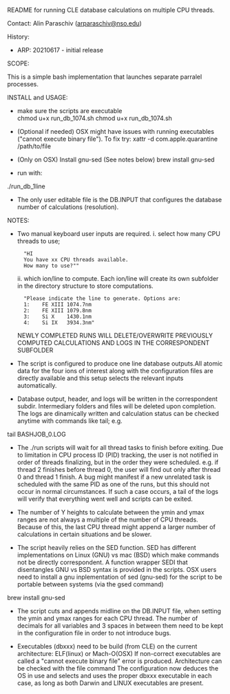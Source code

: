 README for running CLE database calculations on multiple CPU threads.

Contact: Alin Paraschiv (arparaschiv@nso.edu)

History:
- ARP: 20210617 - initial release

SCOPE:

This is a simple bash implementation that launches separate parralel processes.

INSTALL and USAGE:

- make sure the scripts are executable  
chmod u+x run_db_1074.sh
chmod u+x run_db_1074.sh

- (Optional if needed) OSX might have issues with running executables ("cannot execute binary file").
To fix try:
xattr -d com.apple.quarantine /path/to/file

- (Only on OSX) Install gnu-sed (See notes below)
  brew install gnu-sed

- run with:

./run_db_1line

- The only user editable file is the DB.INPUT that configures the database number of calculations (resolution).

NOTES:
- Two manual keyboard user inputs are required. 
    i. select how many CPU threads to use; 

        "HI 
        You have xx CPU threads available. 
        How many to use?""

    ii. which ion/line to compute. Each ion/line will create its own subfolder in the directory structure to store computations.

        "Please indicate the line to generate. Options are:
        1:    FE XIII 1074.7nm
        2:    FE XIII 1079.8nm
        3:    Si X    1430.1nm
        4:    Si IX   3934.3nm"

    NEWLY COMPLETED RUNS WILL DELETE/OVERWRITE PREVIOUSLY COMPUTED CALCULATIONS AND LOGS IN THE CORRESPONDENT SUBFOLDER


- The script is configured to produce one line database outputs.All atomic data for the four ions of interest along with the configuration files 
  are directly available and this setup selects the relevant inputs automatically.

- Database output, header, and logs will be written in the correspondent subdir. Intermediary folders and files will be deleted upon completion.
  The logs are dinamically written and calculation status can be checked anytime with  commands like tail; e.g.

tail BASHJOB_0.LOG 

- The ./run scripts will wait for all thread tasks to finish before exiting.
  Due to limitation in CPU process ID (PID) tracking, the user is not notified in order of threads finalizing, but in the order they were scheduled.
  e.g. if thread 2 finishes before thread 0, the user will find out only after thread 0 and thread 1 finish.
  A bug might manifest if a new unrelated task is scheduled with the same PID as one of the runs, but this should not occur in normal circumstances.
  If such a case occurs, a tail of the logs will verify that everything went well and scripts can be exited.

- The number of Y heights to calculate between the ymin and ymax ranges are not always a multiple of the number of CPU threads.
  Because of this, the last CPU thread might append a larger number of calculations in certain situations and be slower.

- The script heavily relies on the SED function. 
  SED has different implementations on Linux (GNU) vs mac (BSD) which make commands not be directly correspondent.
  A function wrapper SEDI that disentangles GNU vs BSD syntax is provided in the scripts.
  OSX users need to install a gnu inplementation of sed (gnu-sed) for the script to be portable between systems (via the gsed command)

brew install gnu-sed

- The script cuts and appends midline on the DB.INPUT file, when setting the ymin and ymax ranges for each CPU thread.
  The number of decimals for all variables and 3 spaces in between them need to be kept in the configuration file in order to not introduce bugs.

- Executables (dbxxx) need to be build (from CLE) on the current architecture: ELF(linux) or Mach-O(OSX) 
  If non-correct executables are called a "cannot execute binary file" error is produced. Architecture can be checked with the file command 
  The configuration now deduces the OS in use and selects and uses the proper dbxxx executable in each case, as long as both Darwin and LINUX executables are present.





